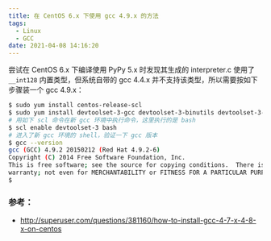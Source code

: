 ```yaml
---
title: 在 CentOS 6.x 下使用 gcc 4.9.x 的方法
tags:
  - Linux
  - GCC
date: 2021-04-08 14:16:20
---
```



尝试在 CentOS 6.x 下编译使用 PyPy 5.x 时发现其生成的 interpreter.c 使用了 `__int128` 内置类型，但系统自带的 gcc 4.4.x 并不支持该类型，所以需要按如下步骤装一个 gcc 4.9.x：

<!-- more -->

```sh
$ sudo yum install centos-release-scl
$ sudo yum install devtoolset-3-gcc devtoolset-3-binutils devtoolset-3-gcc-c++
# 用如下 scl 命令在新 gcc 环境中执行命令，这里执行的是 bash
$ scl enable devtoolset-3 bash
# 进入了新 gcc 环境的 shell，验证一下 gcc 版本
$ gcc --version
gcc (GCC) 4.9.2 20150212 (Red Hat 4.9.2-6)
Copyright (C) 2014 Free Software Foundation, Inc.
This is free software; see the source for copying conditions.  There is NO
warranty; not even for MERCHANTABILITY or FITNESS FOR A PARTICULAR PURPOSE.
$
```

### 参考：

- http://superuser.com/questions/381160/how-to-install-gcc-4-7-x-4-8-x-on-centos

